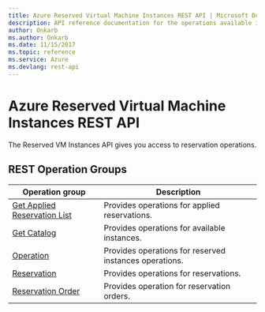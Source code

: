 ```yaml
---
title: Azure Reserved Virtual Machine Instances REST API | Microsoft Docs
description: API reference documentation for the operations available in the Azure Reserved Virtual Machine Instances REST API, a RESTful web service for managing Azure Reserved Virtual Machine Instances resources in Azure.
author: Onkarb
ms.author: Onkarb
ms.date: 11/15/2017
ms.topic: reference
ms.service: Azure
ms.devlang: rest-api
---
```


# Azure Reserved Virtual Machine Instances REST API

The Reserved VM Instances API gives you access to reservation operations.

## REST Operation Groups

| Operation group | Description                                                        |
|-----------------|--------------------------------------------------------------------|
| [Get Applied Reservation List](xref:management.azure.com.reserved-vm-instances.getappliedreservationlist) | Provides operations for applied reservations. |
| [Get Catalog](xref:management.azure.com.reserved-vm-instances.getcatalog) | Provides operations for available instances. |
| [Operation](xref:management.azure.com.reserved-vm-instances.operation) | Provides operations for reserved instances operations. |
| [Reservation](xref:management.azure.com.reserved-vm-instances.reservation) | Provides operations for reservations. |
| [Reservation Order](xref:management.azure.com.reserved-vm-instances.reservationorder) | Provides operation for reservation orders. |